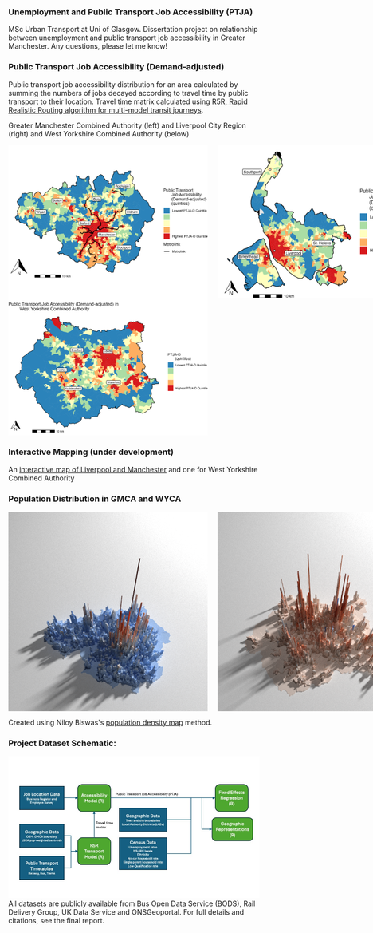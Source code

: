 ### Unemployment and Public Transport Job Accessibility (PTJA)
MSc Urban Transport at Uni of Glasgow. Dissertation project on relationship between unemployment and public transport job accessibility in Greater Manchester. Any questions, please let me know!

### Public Transport Job Accessibility (Demand-adjusted)
Public transport job accessibility distribution for an area calculated by summing the numbers of jobs decayed according to travel time by public transport to their location. Travel time matrix calculated using [R5R, Rapid Realistic Routing algorithm for multi-model transit journeys](https://github.com/ipeaGIT/r5r).

Greater Manchester Combined Authority (left) and Liverpool City Region (right) and West Yorkshire Combined Authority (below)
<div style="display: flex; flex-direction: row; gap: 20px;">
  <img src="Greater_Manchester_Combined_Authority/Images/PTJA_D_GMCA.jpeg" width="400">
  <img src="Liverpool_City_Region/Images/PTJA_D.jpeg" alt="PTJDA-D" width="400">
</div>
<div style="display: flex; flex-direction: row; gap: 20px;">
  <img src="WYCA/Images/PTJA_D.jpeg" width="400">
</div>

### Interactive Mapping (under development)
An [interactive map of Liverpool and Manchester](https://samallwood.github.io/Unemployment_Public_Transport_Access/)
and one for West Yorkshire Combined Authority 

### Population Distribution in GMCA and WYCA
<div style="display: flex; flex-direction: row; gap: 20px;">
  <img src="Greater_Manchester_Combined_Authority/Images/Population_GMCA.png" alt="Pop_dens" width="400">
  <img src="WYCA/Images/WYCA_Pop.png" alt="PTJDA-D" width="400">
</div>


Created using Niloy Biswas's [population density map](https://github.com/niloy-biswas/Population-Density-Map/) method.

### Project Dataset Schematic:
<img src="Greater_Manchester_Combined_Authority/Images/Dataset_diagram.jpg" alt="Datasets" width="800">
All datasets are publicly available from Bus Open Data Service (BODS), Rail Delivery Group, UK Data Service and ONSGeoportal. 
For full details and citations, see the final report.
